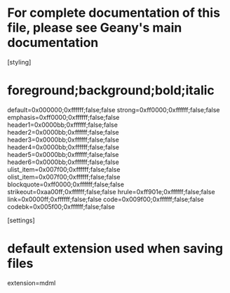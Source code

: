 # For complete documentation of this file, please see Geany's main documentation
[styling]
# foreground;background;bold;italic
default=0x000000;0xffffff;false;false
strong=0xff0000;0xffffff;false;false
emphasis=0xff0000;0xffffff;false;false
header1=0x0000bb;0xffffff;false;false
header2=0x0000bb;0xffffff;false;false
header3=0x0000bb;0xffffff;false;false
header4=0x0000bb;0xffffff;false;false
header5=0x0000bb;0xffffff;false;false
header6=0x0000bb;0xffffff;false;false
ulist_item=0x007f00;0xffffff;false;false
olist_item=0x007f00;0xffffff;false;false
blockquote=0xff0000;0xffffff;false;false
strikeout=0xaa00ff;0xffffff;false;false
hrule=0xff901e;0xffffff;false;false
link=0x0000ff;0xffffff;false;false
code=0x009f00;0xffffff;false;false
codebk=0x005f00;0xffffff;false;false

[settings]
# default extension used when saving files
extension=mdml


